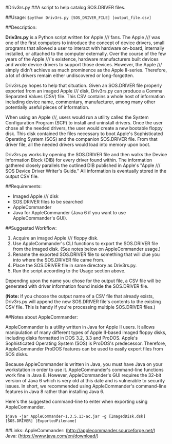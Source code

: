 #Driv3rs.py 
##A script to help catalog SOS.DRIVER files.

##Usage:
`$python Driv3rs.py [SOS_DRIVER_FILE] [output_file.csv]`

##Description:

**Driv3rs.py** is a Python script written for Apple /// fans. The Apple /// was one of the first computers to introduce the concept of device drivers, small programs that allowed a user to interact with hardware on-board, internally installed, or attached to the computer externally. Over the course of the few years of the Apple ///'s existence, hardware manufacturers built devices and wrote device drivers to support those devices. However, the Apple /// simply didn't achieve as much prominence as the Apple II-series. Therefore, a lot of drivers remain either undiscovered or long-forgotten.

Driv3rs.py hopes to help that situation. Given an SOS.DRIVER file properly exported from an imaged Apple /// disk, Driv3rs.py can produce a Comma Separated Values (CSV) file. This CSV contains a whole host of information including device name, commentary, manufacturer, among many other potentially useful pieces of information.

When using an Apple ///, users would run a utility called the System Configuration Program (SCP) to install and uninstall drivers. Once the user chose all the needed drivers, the user would create a new bootable floppy disk. This disk contained the files necessary to boot Apple's Sophisticated Operating System (SOS) and the companion SOS.DRIVER file. From that driver file, all the needed drivers would load into memory upon boot.

Driv3rs.py works by opening the SOS.DRIVER file and then walks the Device Information Block (DIB) for every driver found within. The information gathered closely parallels the outlined DIB published in Apple's "Apple /// SOS Device Driver Writer's Guide." All information is eventually stored in the output CSV file.

##Requirements:

* Imaged Apple /// disk
* SOS.DRIVER files to be searched
* AppleCommander
* Java for AppleCommander (Java 6 if you want to use AppleCommander's GUI).

##Suggested Workflow:

1. Acquire an imaged Apple /// floppy disk.
2. Use AppleCommander's CLI functions to export the SOS.DRIVER file from the imaged disk. (See notes below on AppleCommander usage.)
3. Rename the exported SOS.DRIVER file to something that will clue you into where the SOS.DRIVER file came from.
4. Place the SOS.DRIVER file in same directory as Driv3rs.py.
5. Run the script according to the Usage section above.

Depending upon the name you chose for the output file, a CSV file will be generated with driver information found inside the SOS.DRIVER file.

(**Note:** If you choose the output name of a CSV file that already exists, Driv3rs.py will append the new SOS.DRIVER file's contents to the existing CSV file. This is handy if you're processing multiple SOS.DRIVER files.)

##Notes about AppleCommander:

AppleCommander is a utility written in Java for Apple II users. It allows manipulation of many different types of Apple II-based imaged floppy disks, including disks formatted in DOS 3.2, 3.3 and ProDOS. Apple's Sophisticated Operating System (SOS) is ProDOS's predecessor. Therefore, AppleCommander ProDOS features can be used to easily export files from SOS disks.

Because AppleCommander is written in Java, you must have Java on your workstation in order to use it. AppleCommander's command-line functions work fine in Java 8. However, AppleCommander's GUI requires the 32-bit version of Java 6 which is very old at this date and is vulnerable to security issues. In short, we recommended using AppleCommander's command-line features in Java 8 rather than installing Java 6.

Here's the suggested command-line to enter when exporting using AppleCommander.

`$java -jar AppleCommander-1.3.5.13-ac.jar -g [ImagedDisk.dsk] [SOS.DRIVER] [ExportedFilename]`

##Links:
AppleCommander: (http://applecommander.sourceforge.net/)
Java: (https://www.java.com/en/download/)
